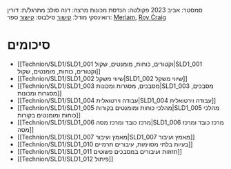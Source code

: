 סמסטר: אביב 2023
פקולטה: הנדסת מכונות
מרצה: דנה סולב
מתרגל/ת: דורין רואינסקי
מודל: [קישור](https://moodle2223.technion.ac.il/course/view.php?id=2397)
סילבוס: [קישור](https://moodle2223.technion.ac.il/pluginfile.php/390415/mod_resource/content/1/%D7%A1%D7%99%D7%9C%D7%91%D7%95%D7%A1%20%D7%90%D7%91%D7%99%D7%91%20%D7%AA%D7%A9%D7%A4%D7%92.pdf)
ספר: [Meriam](https://libgen.rs/search.php?req=J.+L.+Meriam&open=0&res=25&view=simple&phrase=1&column=author), [Roy Craig](https://libgen.rs/search.php?req=Mechanics+of+materials+Craig&open=0&res=25&view=simple&phrase=1&column=def)
# סיכומים
- [[Technion/SLD1/SLD1_001 וקטורים, כוחות, מומנטים, שקול|SLD1_001 וקטורים, כוחות, מומנטים, שקול]]
- [[Technion/SLD1/SLD1_002 שיווי משקל|SLD1_002 שיווי משקל]]
- [[Technion/SLD1/SLD1_003 מסבכים, מסגרות ומכונות|SLD1_003 מסבכים, מסגרות ומכונות]]
- [[Technion/SLD1/SLD1_004 עבודה וירטואלית|SLD1_004 עבודה וירטואלית]]
- [[Technion/SLD1/SLD1_005 מהלכי כוחות ומומנטים בקורות|SLD1_005 מהלכי כוחות ומומנטים בקורות]]
- [[Technion/SLD1/SLD1_006 מרכז כובד ומרכז מסה|SLD1_006 מרכז כובד ומרכז מסה]]
- [[Technion/SLD1/SLD1_007 מאמץ ועיבור|SLD1_007 מאמץ ועיבור]]
- [[Technion/SLD1/SLD1_010 בעיות בלתי מסוימות, עיבורים תרמיים]]
- [[Technion/SLD1/SLD1_011 תזוזות ועיבורים במסבכים פשוטים]]
- [[Technion/SLD1/SLD1_012 פיתול]]